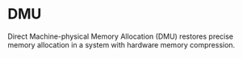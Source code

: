 # DMU
Direct Machine-physical Memory Allocation (DMU) restores precise memory allocation in a system with hardware memory compression.
